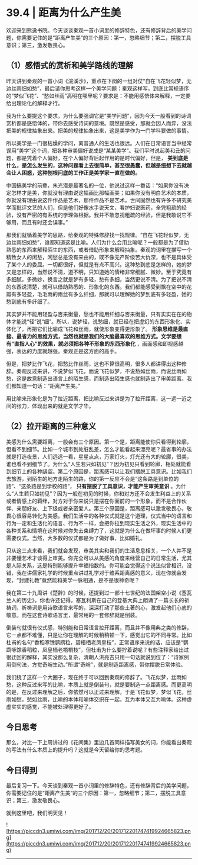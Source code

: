 # 39.4 | 距离为什么产生美

欢迎来到熊逸书院。今天谈谈秦观一首小词里的修辞特色，还有修辞背后的美学问题，你需要记住的是“距离产生美”的三个原因：第一，忽略细节；第二，摆脱工具意识；第三，激发敬畏心。

## （1）感悟式的赏析和美学路线的理解

昨天讲到秦观的一首小词《浣溪沙》，重点在下阕的一组对仗“自在飞花轻似梦，无边丝雨细如愁”，最后请你思考这样一个美学问题：秦观这样写，到底比常规语序的“梦似飞花”、“愁如丝雨”高明在哪里呢？要求是：不能用感悟体来解释，一定要给出理论化的解释才行。

我为什么要提这个要求，为什么要强调它是“美学问题”，因为今天一般看到的诗词赏析都是感悟体的，带你去感受诗词的意境。既然是感受，那就会因人而异，没法把美的规律抽象出来。把美的规律抽象出来，这是美学作为一门学科要做的事情。

所以美学是一门很枯燥的学问，离普通人的生活也很远。人们在日常语言当中经常误用“美学”这个词，把各种审美偏好说成是“某某美学”。我们平时说起美和丑的问题，都是凭着个人偏好，在个人偏好背后起作用的是时代偏好，但是， **美到底是什么，是怎么发生的，这种问题看上去很简单，甚至很愚蠢，但越是细想下去就越会让人困惑，这种刨根问底的工作正是美学家一直在做的。**

中国搞美学的前辈，朱光潜是最著名的一位，他说过这样一番话：“如果你没有决定怎样才是美，你就没有理由说这幅画比那幅画美；如果你没有明白艺术的本质，你就没有理由说这件作品是艺术，那件作品不是艺术。世间固然也有许多不研究美学而批评文艺的人们，但是他们好像水手说天文，看护妇说医药，全凭粗疏的经验，没有严密的有系统的学理做根据。我并不敢忽视粗疏的经验，但是我敢说它不够用，而且有时还会误事。”

那我们就循着美学的思路，给秦观的特殊修辞找一找规律。“自在飞花轻似梦，无边丝雨细如愁”，谁都知道这是比喻。人们为什么会用比喻呢？一般都是为了借助熟悉的东西来解释陌生的东西，或者借助形象来解释抽象。秦观的词里在描写一个精致女人的闲愁，闲愁总是没有来由的，既不像无产阶级苦大仇深，也不是具体受了某个人的委屈。一切都很好，但就是有点不高兴。这种愁到底是怎样的，她的梦又是怎样的，当然说不清，道不明，只知道她的情绪非常细腻、微妙。至于究竟有多细腻，多微妙，换言之就是梦有多轻，愁有多细，当然更说不清。为了把说不清的东西说清楚，就可以借助熟悉的、形象化的东西。我们都能感受到飘在空中的花瓣有多轻盈，毛毛雨的雨丝有多么纤细，那就可以理解她的梦到底有多轻盈，她的愁到底有多纤细了。

其实梦并不能用轻盈与否来衡量，愁也不能用纤细与否来衡量，只有实实在在的物体才能说“轻”说“细”。所以，说梦轻，说愁细，就已经在把虚幻的东西形象化、实体化了，再把它们比喻成飞花和丝雨，就使形象变得更形象了。 **形象思维是最直接、最省力的思维方式，当然也就是我们的大脑最喜欢的思维方式。文学要想有“直指人心”的效果，就必须把各种不形象的东西形象化** ，画面感和即视感越强，表达的力度就越强。秦观正是这方面的高手。

但是，把梦比作飞花，把愁比作丝雨，这也不算很高明，很多人都讲得出这种修辞。秦观反过来讲，不说梦似飞花，而说飞花似梦，不说愁如丝雨，而说丝雨如愁，这是故意制造出语言上的陌生感，而制造出陌生感也就制造出了审美距离。我们都知道一句话：“距离产生美。”

用比喻来形象化是为了拉近距离，把比喻反过来讲是为了拉开距离，这一远一近之间的张力，体现出来的就是文学才华。

## （2）拉开距离的三种意义

美感为什么需要距离，一般会有三个原因。第一个是，距离能使你只看得到轮廓，但看不到细节。比如一个城市到处脏乱差，怎么才能看起来漂亮呢？最省事的办法就是打造夜景，人们远远一看，星星点点，万家灯火，灯光还有大的轮廓，很美，谁也看不到细节了。为什么“人生若只如初见”？因为初见只看到轮廓，相处就能看到细节上的各种龌龊。第二个原因是，距离感可以让我们摆脱工具意识。比如我们去旅游，到陌生的地方走陌生的路，你的第一反应不会是“这条路是到单位的路”、“这条路是到学校的路”， **只有摆脱了工具意识，才能产生审美意识** 。为什么“人生若只如初见”？因为一般在初见的时候，你和对方还不会发生利益上的关系或者情感上的羁绊，对方对于你来说只是摆在你面前的一个形象，而不是合作伙伴、亲朋好友、上下级或者亲密爱人。第三个原因是，距离感可以激发敬畏心，敬畏心很容易转化为美感。我们生活中的各种仪式就是这个道理，仪式当中的语言和行为一定和生活化的语言、行为不一样，会把你拉到现实生活之外，现实生活中的各种关系和情境在这时候对你失去束缚力了，这就是为什么在做坏事的时候人们更需要仪式。当然，大多数的仪式都是为了做好事，比如婚礼。

只从这三点来看，我们就会发现，审美其实和我们的生活息息相关，一个人并不是非要懂艺术才谈得上审美。你完全可以从美感的角度来经营自己的日常生活，尤其是人际关系，这是特别能够提升幸福指数的。你可能会觉得这个说法似曾相识，没错，我在讲儒家礼学的时候重点讲过礼学对于维系距离感的意义，现在你就会发现，“封建礼教”竟然能和美学一脉相通，是不是很神奇呢？

我在第二十九周讲《楚辞》的时候，还提到过一部十七世纪的法国架空小说《塞瓦兰人的历史》，你也许还记得，塞瓦利斯在自己的登基大典上朗诵了一篇长长的祈祷词，祈祷词是用诗歌语言来写的，深深打动了那些土著的心，激发起他们心底的敬意。而在这套诗歌语言里，最常用的一套修辞就是倒装。

倒装句就很有仪式感，特别能和日常语言拉开距离，而且并不像用典之类的修辞，它一点都不难懂，只是让你在理解的时候稍稍顿一下，感觉出它的不同寻常。比如杜甫的名句“香稻啄馀鹦鹉粒，碧梧栖老凤皇枝”，正常语序来说的话，应该是“鹦鹉啄馀香稻粒，凤皇栖老梧桐枝”，但杜甫为什么要拧着说呢？有些注释家给出过很迂回的解释，其实没那么复杂，清朝人洪亮吉只用一句话就说到位了：“诗家例用倒句法，方觉奇峭生动。”所谓“奇峭”，就是制造距离感，带你摆脱日常体验。

我们绕了这样一个大圈子，现在终于可以回到秦观的修辞了。飞花似梦，丝雨如愁，这种反过来写的比喻，本质上就是倒装句，就是要制造一点距离感。而更高明的是，在反过来理解之后，你依然可以正过来理解，于是飞花似梦，梦似飞花，丝雨如愁，愁如丝雨，比喻的本体和喻体交织在一起，互为本体又互为喻体。这种虚虚实实的感觉，不能被处理得更好了。

## 今日思考

那么，对比一下上周讲过的《花间集》里边几首同样描写美女的词，你能看出秦观的写法有什么本质上的提升吗？这就是今天留给你的思考题。

## 今日得到

最后复习一下。今天谈到秦观一首小词里的修辞特色，还有修辞背后的美学问题，你需要记住的是“距离产生美”的三个原因：第一，忽略细节；第二，摆脱工具意识；第三，激发敬畏心。

就到这里吧，我们明天见！

![https://piccdn3.umiwi.com/img/201712/20/201712201747419924665823.png](https://piccdn3.umiwi.com/img/201712/20/201712201747419924665823.png)

---

